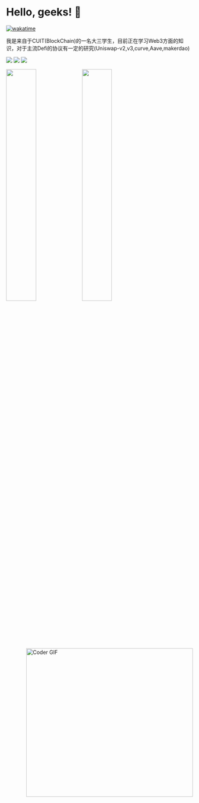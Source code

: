 # Hello, geeks! 👋
 
 [![wakatime](https://wakatime.com/badge/user/71d3be65-76dd-4761-b0ef-07073364abb9.svg)](https://wakatime.com/@71d3be65-76dd-4761-b0ef-07073364abb9)
 
我是来自于CUIT(BlockChain)的一名大三学生，目前正在学习Web3方面的知识，对于主流Defi的协议有一定的研究(Uniswap-v2,v3,curve,Aave,makerdao)
<!--
**Lxy-eth/Lxy-eth** is a ✨ _special_ ✨ repository because its `README.md` (this file) appears on your GitHub profile.

Here are some ideas to get you started:


 🔭 I’m currently working on ...
- 🌱 I’m currently learning ...
- 👯 I’m looking to collaborate on ...
- 🤔 I’m looking for help with ...
- 💬 Ask me about ...
- 📫 How to reach me: ...
- 😄 Pronouns: ...
- ⚡ Fun fact: ...
-->
 <p>
    <img src="http://views.whatilearened.today/views/github/Lxy-eth/views.svg"/>
    <a href="https://github.com/Lxy-eth/"><img src="https://img.shields.io/github/followers/Lxy-eth?color=%234CC61E&label=GitHub%20Followers%20%3A"/></a>
    <a href="https://github.com/Lxy-eth?tab=repositories"><img src="https://badges.frapsoft.com/os/v2/open-source.svg?v=103"/></a>
  </p>
  
  <p>
  	<img width="40%" align="left" src="https://github-readme-stats.vercel.app/api?username=Lxy-eth&show_icons=true&hide_border=true" />

</p>
<img align="right" src="https://media.giphy.com/media/SWoSkN6DxTszqIKEqv/giphy.gif" alt="Coder GIF" width="450" height="400">

<a href="https://github.com/Lxy-eth">
  <img  width="40%" src="https://github-readme-stats.vercel.app/api/top-langs/?username=Lxy-eth&theme=black&hide=glsl,python" />
</a>
</a>
